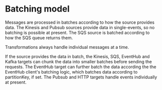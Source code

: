 # Batching model

Messages are processed in batches according to how the source provides data. The Kinesis and Pubsub sources provide data in single-events, so no batching is possible at present. The SQS source is batched according to how the SQS queue returns them.

Transformations always handle individual messages at a time.

If the source provides the data in batch, the Kinesis, SQS, EventHub and Kafka targets can chunk the data into smaller batches before sending the requests. The EventHub target can further batch the data according the the EventHub client's batching logic, which batches data according to partitionKey, if set. The Pubsub and HTTP targets handle events individually at present.

